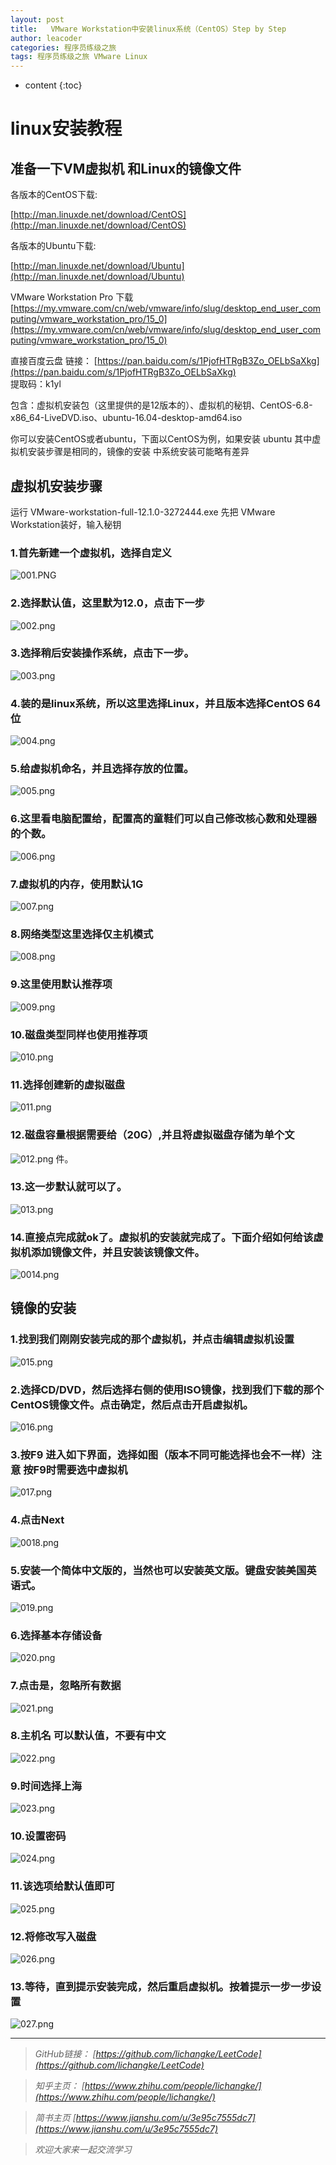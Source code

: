 ```yaml
---
layout: post
title:   VMware Workstation中安装linux系统（CentOS）Step by Step
author: leacoder
categories: 程序员练级之旅 
tags: 程序员练级之旅 VMware Linux
---
```



* content
{:toc}

# linux安装教程
## 准备一下VM虚拟机 和Linux的镜像文件

各版本的CentOS下载:

[http://man.linuxde.net/download/CentOS](http://man.linuxde.net/download/CentOS)

各版本的Ubuntu下载:

[http://man.linuxde.net/download/Ubuntu](http://man.linuxde.net/download/Ubuntu)

VMware Workstation Pro 下载 
[https://my.vmware.com/cn/web/vmware/info/slug/desktop_end_user_computing/vmware_workstation_pro/15_0](https://my.vmware.com/cn/web/vmware/info/slug/desktop_end_user_computing/vmware_workstation_pro/15_0)

直接百度云盘 链接：
[https://pan.baidu.com/s/1PjofHTRgB3Zo_OELbSaXkg](https://pan.baidu.com/s/1PjofHTRgB3Zo_OELbSaXkg)  
提取码：k1yl 

包含：虚拟机安装包（这里提供的是12版本的）、虚拟机的秘钥、CentOS-6.8-x86_64-LiveDVD.iso、ubuntu-16.04-desktop-amd64.iso

你可以安装CentOS或者ubuntu，下面以CentOS为例，如果安装 ubuntu 其中虚拟机安装步骤是相同的，镜像的安装 中系统安装可能略有差异

## 虚拟机安装步骤

运行 VMware-workstation-full-12.1.0-3272444.exe 先把 VMware Workstation装好，输入秘钥

### 1.首先新建一个虚拟机，选择自定义

![001.PNG](https://upload-images.jianshu.io/upload_images/16846478-c9ec9f405fcb6a22.PNG?imageMogr2/auto-orient/strip%7CimageView2/2/w/1240)

### 2.选择默认值，这里默为12.0，点击下一步

![002.png](https://upload-images.jianshu.io/upload_images/16846478-fd9cf87a829c3475.png?imageMogr2/auto-orient/strip%7CimageView2/2/w/1240)

### 3.选择稍后安装操作系统，点击下一步。

![003.png](https://upload-images.jianshu.io/upload_images/16846478-32d57c4b755e50f3.png?imageMogr2/auto-orient/strip%7CimageView2/2/w/1240)

### 4.装的是linux系统，所以这里选择Linux，并且版本选择CentOS 64位

![004.png](https://upload-images.jianshu.io/upload_images/16846478-818c0f4943040acb.png?imageMogr2/auto-orient/strip%7CimageView2/2/w/1240)

### 5.给虚拟机命名，并且选择存放的位置。

![005.png](https://upload-images.jianshu.io/upload_images/16846478-17c8d1035eef375f.png?imageMogr2/auto-orient/strip%7CimageView2/2/w/1240)

### 6.这里看电脑配置给，配置高的童鞋们可以自己修改核心数和处理器的个数。

![006.png](https://upload-images.jianshu.io/upload_images/16846478-2052fe72999479ec.png?imageMogr2/auto-orient/strip%7CimageView2/2/w/1240)

### 7.虚拟机的内存，使用默认1G

![007.png](https://upload-images.jianshu.io/upload_images/16846478-30b0945c63a2e4c3.png?imageMogr2/auto-orient/strip%7CimageView2/2/w/1240)

### 8.网络类型这里选择仅主机模式

![008.png](https://upload-images.jianshu.io/upload_images/16846478-89249a7ca581433d.png?imageMogr2/auto-orient/strip%7CimageView2/2/w/1240)

### 9.这里使用默认推荐项

![009.png](https://upload-images.jianshu.io/upload_images/16846478-c17d46ce0b4e602b.png?imageMogr2/auto-orient/strip%7CimageView2/2/w/1240)

### 10.磁盘类型同样也使用推荐项

![010.png](https://upload-images.jianshu.io/upload_images/16846478-90e4f8a55721d2b9.png?imageMogr2/auto-orient/strip%7CimageView2/2/w/1240)

### 11.选择创建新的虚拟磁盘

![011.png](https://upload-images.jianshu.io/upload_images/16846478-45ee8fba60164a3a.png?imageMogr2/auto-orient/strip%7CimageView2/2/w/1240)

### 12.磁盘容量根据需要给（20G）,并且将虚拟磁盘存储为单个文

![012.png](https://upload-images.jianshu.io/upload_images/16846478-c1456626c74d079d.png?imageMogr2/auto-orient/strip%7CimageView2/2/w/1240)
件。

### 13.这一步默认就可以了。

![013.png](https://upload-images.jianshu.io/upload_images/16846478-b80c8604178dd5a7.png?imageMogr2/auto-orient/strip%7CimageView2/2/w/1240)

### 14.直接点完成就ok了。虚拟机的安装就完成了。下面介绍如何给该虚拟机添加镜像文件，并且安装该镜像文件。

![0014.png](https://upload-images.jianshu.io/upload_images/16846478-cefaf115a6d69c15.png?imageMogr2/auto-orient/strip%7CimageView2/2/w/1240)

## 镜像的安装

### 1.找到我们刚刚安装完成的那个虚拟机，并点击编辑虚拟机设置

![015.png](https://upload-images.jianshu.io/upload_images/16846478-8e65c2841b02bca1.png?imageMogr2/auto-orient/strip%7CimageView2/2/w/1240)

### 2.选择CD/DVD，然后选择右侧的使用ISO镜像，找到我们下载的那个CentOS镜像文件。点击确定，然后点击开启虚拟机。

![016.png](https://upload-images.jianshu.io/upload_images/16846478-ec1dbd428ed49f50.png?imageMogr2/auto-orient/strip%7CimageView2/2/w/1240)

### 3.按F9 进入如下界面，选择如图（版本不同可能选择也会不一样）注意 按F9时需要选中虚拟机

![017.png](https://upload-images.jianshu.io/upload_images/16846478-8ba95c5bb27b0efe.png?imageMogr2/auto-orient/strip%7CimageView2/2/w/1240)

### 4.点击Next
![0018.png](https://upload-images.jianshu.io/upload_images/16846478-782a14e9cc0d4c31.png?imageMogr2/auto-orient/strip%7CimageView2/2/w/1240)

### 5.安装一个简体中文版的，当然也可以安装英文版。键盘安装美国英语式。

![019.png](https://upload-images.jianshu.io/upload_images/16846478-d4cd94b08ae79e12.png?imageMogr2/auto-orient/strip%7CimageView2/2/w/1240)

### 6.选择基本存储设备

![020.png](https://upload-images.jianshu.io/upload_images/16846478-ae139ece437a6e77.png?imageMogr2/auto-orient/strip%7CimageView2/2/w/1240)

### 7.点击是，忽略所有数据

![021.png](https://upload-images.jianshu.io/upload_images/16846478-3dba4f4ac32a7d7c.png?imageMogr2/auto-orient/strip%7CimageView2/2/w/1240)

### 8.主机名 可以默认值，不要有中文

![022.png](https://upload-images.jianshu.io/upload_images/16846478-3a7f47c998b7fe1a.png?imageMogr2/auto-orient/strip%7CimageView2/2/w/1240)

### 9.时间选择上海

![023.png](https://upload-images.jianshu.io/upload_images/16846478-ea0538085383e0ae.png?imageMogr2/auto-orient/strip%7CimageView2/2/w/1240)

### 10.设置密码

![024.png](https://upload-images.jianshu.io/upload_images/16846478-8c07606c2019b923.png?imageMogr2/auto-orient/strip%7CimageView2/2/w/1240)

### 11.该选项给默认值即可

![025.png](https://upload-images.jianshu.io/upload_images/16846478-dc62725a62bb26f1.png?imageMogr2/auto-orient/strip%7CimageView2/2/w/1240)

### 12.将修改写入磁盘

![026.png](https://upload-images.jianshu.io/upload_images/16846478-cc22925f4992a4e4.png?imageMogr2/auto-orient/strip%7CimageView2/2/w/1240)


### 13.等待，直到提示安装完成，然后重启虚拟机。按着提示一步一步设置

![027.png](https://upload-images.jianshu.io/upload_images/16846478-06755f3aaa094b40.png?imageMogr2/auto-orient/strip%7CimageView2/2/w/1240)




----
>*GitHub链接：*
>*[https://github.com/lichangke/LeetCode](https://github.com/lichangke/LeetCode)*

>*知乎主页：*
>*[https://www.zhihu.com/people/lichangke/](https://www.zhihu.com/people/lichangke/)*

>*简书主页*
>*[https://www.jianshu.com/u/3e95c7555dc7](https://www.jianshu.com/u/3e95c7555dc7)*

>*欢迎大家来一起交流学习*

